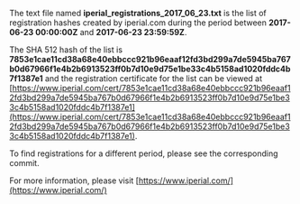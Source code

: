 The text file named **iperial_registrations_2017_06_23.txt** is the list of registration hashes created by iperial.com during the period between **2017-06-23 00:00:00Z** and **2017-06-23 23:59:59Z**.

The SHA 512 hash of the list is **7853e1cae11cd38a68e40ebbccc921b96eaaf12fd3bd299a7de5945ba767b0d67966f1e4b2b6913523ff0b7d10e9d75e1be33c4b5158ad1020fddc4b7f1387e1** and the registration certificate for the list can be viewed at [https://www.iperial.com/cert/7853e1cae11cd38a68e40ebbccc921b96eaaf12fd3bd299a7de5945ba767b0d67966f1e4b2b6913523ff0b7d10e9d75e1be33c4b5158ad1020fddc4b7f1387e1](https://www.iperial.com/cert/7853e1cae11cd38a68e40ebbccc921b96eaaf12fd3bd299a7de5945ba767b0d67966f1e4b2b6913523ff0b7d10e9d75e1be33c4b5158ad1020fddc4b7f1387e1).

To find registrations for a different period, please see the corresponding commit.

For more information, please visit [https://www.iperial.com/](https://www.iperial.com/)
